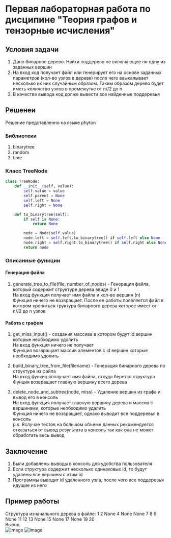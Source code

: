 # Первая лабораторная работа по дисципине "Теория графов и тензорные исчисления"

## Условия задачи
1. Дано бинарное дерево. Найти поддерево не включающее ни одну из заданных вершин
2. На вход код получает файл или генерирует его на основе заданных параметров (кол-во узлов в дереве) после чего ваыкалывает несколько их них случайным образом. Таким образом дерево будет иметь количство узлов в промежутке от n//2 до n
3. В качестве вывода код долже вывести все найденные поддеревья

## Решенеи
Решение представленно на языке phyton

### Библиотеки
1. binarytree
2. random
3. time
   
### Класс TreeNode
```py
class TreeNode:
    def __init__(self, value):
        self.value = value
        self.parent = None
        self.left = None
        self.right = None

    def to_binarytree(self):
        if self is None:
            return None

        node = Node(self.value)
        node.left = self.left.to_binarytree() if self.left else None
        node.right = self.right.to_binarytree() if self.right else None
        return node
```
### Описанные функции
#### Генерация файла
1. generate_tree_to_file(file, number_of_nodes) - Генерация файла, который содержит структурe дерева ввиде 0 и 1 \
  На вход функция получает имя файла и кол-во вершин (n)\
  Функция ничего не возвращает. После ее работы появляется файл в котором хрониться труктура бинарного дерева которое имеет от n//2 до n узлов

#### Работа с графом
1. get_miss_input() - создания массива в котором будут id вершин которые необходимо удолить\
   На вход функция ничего не получает\
   Функция возвращает массив элементов с id вершин которые необходимо удолить

2. build_binary_tree_from_file(filename) - Генерация бинарного дерева по структуре из файла\
   На вход функиц яполучает имя файла, откуда берется структура\
   Фунция возвращает главную вершину всего дерева

3. delete_node_and_subtree(node, miss) - Удаление вершин из графа и вывод его в консоль\
  На вход функция получает главную вершину дерева и массив с вершинами, которые необходимо удалить\
  Функция ничего не возвращает, однако выводит все поддеревья в консоль\
  p.s. Вслучае тестов на большом объеме данных рекомендуется отказаться от вывод результата в консоль так как она не может обработать весь вывод

## Заключение
1. Были добавлены выводы в консоль для удобства пользователя
2. Если структура содержит несколько одинаковых id, то будут удалены все вершины с этим id
3. Программы выводит id удаленного узла, после чего все поддеревья идущие из него

## Пример работы
Структура изначального дерева в файле:
1 2 None 4 None None 7 8 9 None 11 12 13 None 15 None 17 None 19 20\
Вывод:\
![image](https://github.com/DragonWarrior-Ghub/Laba_tenzori1/assets/79605218/f7a5a553-4fc7-4570-ac63-80222a66bdac)
![image](https://github.com/DragonWarrior-Ghub/Laba_tenzori1/assets/79605218/0d96a57d-bf8b-4cbc-bedc-05969f079aa1)

